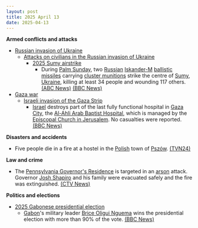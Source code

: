 ```yaml
---
layout: post
title: 2025 April 13
date: 2025-04-13
---
```



**Armed conflicts and attacks**

* [Russian invasion of Ukraine](https://en.wikipedia.org/wiki/Russian_invasion_of_Ukraine "Russian invasion of Ukraine")
  + [Attacks on civilians in the Russian invasion of Ukraine](https://en.wikipedia.org/wiki/Attacks_on_civilians_in_the_Russian_invasion_of_Ukraine "Attacks on civilians in the Russian invasion of Ukraine")
    - [2025 Sumy airstrike](https://en.wikipedia.org/wiki/2025_Sumy_airstrike "2025 Sumy airstrike")
      * During [Palm Sunday](https://en.wikipedia.org/wiki/Palm_Sunday "Palm Sunday"), two [Russian](https://en.wikipedia.org/wiki/Russian_Armed_Forces "Russian Armed Forces") [Iskander-M](https://en.wikipedia.org/wiki/9K720_Iskander "9K720 Iskander") [ballistic missiles](https://en.wikipedia.org/wiki/Ballistic_missile "Ballistic missile") carrying [cluster munitions](https://en.wikipedia.org/wiki/Cluster_munition "Cluster munition") strike the centre of [Sumy](https://en.wikipedia.org/wiki/Sumy "Sumy"), [Ukraine](https://en.wikipedia.org/wiki/Ukraine "Ukraine"), killing at least 34 people and wounding 117 others. [(ABC News)](https://abcnews.go.com/International/russian-missile-strike-ukraines-sumy-kills-mayor/story?id=120759230) [(BBC News)](https://www.bbc.co.uk/news/live/cd02zgrd3nnt)
* [Gaza war](https://en.wikipedia.org/wiki/Gaza_war "Gaza war")
  + [Israeli invasion of the Gaza Strip](https://en.wikipedia.org/wiki/Israeli_invasion_of_the_Gaza_Strip "Israeli invasion of the Gaza Strip")
    - [Israel](https://en.wikipedia.org/wiki/Israel "Israel") destroys part of the last fully functional hospital in [Gaza City](https://en.wikipedia.org/wiki/Gaza_City "Gaza City"), the [Al-Ahli Arab Baptist Hospital](https://en.wikipedia.org/wiki/Al-Ahli_Arab_Hospital "Al-Ahli Arab Hospital"), which is managed by the [Episcopal Church in Jerusalem](https://en.wikipedia.org/wiki/Episcopal_Church_in_Jerusalem_and_the_Middle_East "Episcopal Church in Jerusalem and the Middle East"). No casualties were reported. [(BBC News)](https://www.bbc.com/news/articles/cjr7l123zy5o)

**Disasters and accidents**

* Five people die in a fire at a hostel in the [Polish](https://en.wikipedia.org/wiki/Poland "Poland") town of [Pszów](https://en.wikipedia.org/wiki/Psz%C3%B3w "Pszów"). [(TVN24)](https://tvn24.pl/polska/pszow-pozar-hotelu-piec-osob-nie-zyje-st8409121)

**Law and crime**

* The [Pennsylvania Governor's Residence](https://en.wikipedia.org/wiki/Pennsylvania_Governor%27s_Residence "Pennsylvania Governor's Residence") is targeted in an [arson](https://en.wikipedia.org/wiki/Arson "Arson") attack. Governor [Josh Shapiro](https://en.wikipedia.org/wiki/Josh_Shapiro "Josh Shapiro") and his family were evacuated safely and the fire was extinguished. [(CTV News)](https://www.ctvnews.ca/world/article/police-someone-set-fire-to-pennsylvania-governors-residence-no-one-was-injured/)

**Politics and elections**

* [2025 Gabonese presidential election](https://en.wikipedia.org/wiki/2025_Gabonese_presidential_election "2025 Gabonese presidential election")
  + [Gabon](https://en.wikipedia.org/wiki/Gabon "Gabon")'s military leader [Brice Oligui Nguema](https://en.wikipedia.org/wiki/Brice_Oligui_Nguema "Brice Oligui Nguema") wins the presidential election with more than 90% of the vote. [(BBC News)](https://www.bbc.com/news/articles/cp31kxg35dro)
